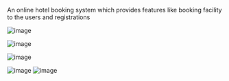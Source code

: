 An online hotel booking system which provides features like booking facility
to the users and registrations

![image](https://user-images.githubusercontent.com/59835359/93378180-adde9c00-f879-11ea-9b11-efa71ab98d4c.png)

![image](https://user-images.githubusercontent.com/59835359/93379527-8f79a000-f87b-11ea-87c4-dd1013fddf5b.png)



![image](https://user-images.githubusercontent.com/59835359/93378742-8805c700-f87a-11ea-81ce-b8d144432214.png)

![image](https://user-images.githubusercontent.com/59835359/93378999-d3b87080-f87a-11ea-84d6-187a4416d749.png)
![image](https://user-images.githubusercontent.com/59835359/93379208-2560fb00-f87b-11ea-8dc3-da22f8d11dc1.png)
